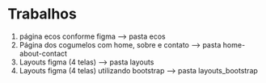# Trabalhos

1. página ecos conforme figma --> pasta ecos
2. Página dos cogumelos com home, sobre e contato --> pasta home-about-contact
3. Layouts figma (4 telas) --> pasta layouts
4. Layouts figma (4 telas) utilizando bootstrap --> pasta layouts_bootstrap
